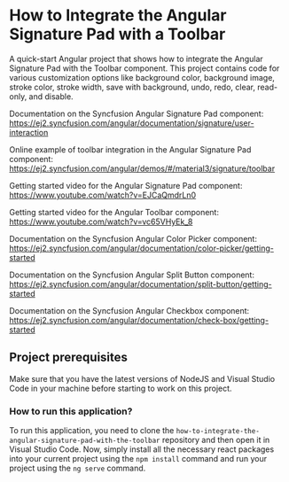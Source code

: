 # How to Integrate the Angular Signature Pad with a Toolbar

A quick-start Angular project that shows how to integrate the Angular Signature Pad with the Toolbar component. This project contains code for various customization options like background color, background image, stroke color, stroke width, save with background, undo, redo, clear, read-only, and disable.

Documentation on the Syncfusion Angular Signature Pad component: 
https://ej2.syncfusion.com/angular/documentation/signature/user-interaction 

Online example of toolbar integration in the Angular Signature Pad component: 
https://ej2.syncfusion.com/angular/demos/#/material3/signature/toolbar 

Getting started video for the Angular Signature Pad component:
https://www.youtube.com/watch?v=EJCaQmdrLn0 

Getting started video for the Angular Toolbar component:
https://www.youtube.com/watch?v=vc65VHyEk_8 

Documentation on the Syncfusion Angular Color Picker component: 
https://ej2.syncfusion.com/angular/documentation/color-picker/getting-started 

Documentation on the Syncfusion Angular Split Button component: 
https://ej2.syncfusion.com/angular/documentation/split-button/getting-started 

Documentation on the Syncfusion Angular Checkbox component: 
https://ej2.syncfusion.com/angular/documentation/check-box/getting-started 

## Project prerequisites

Make sure that you have the latest versions of NodeJS and Visual Studio Code in your machine before starting to work on this project.

### How to run this application?

To run this application, you need to clone the `how-to-integrate-the-angular-signature-pad-with-the-toolbar` repository and then open it in Visual Studio Code. Now, simply install all the necessary react packages into your current project using the `npm install` command and run your project using the `ng serve` command.
